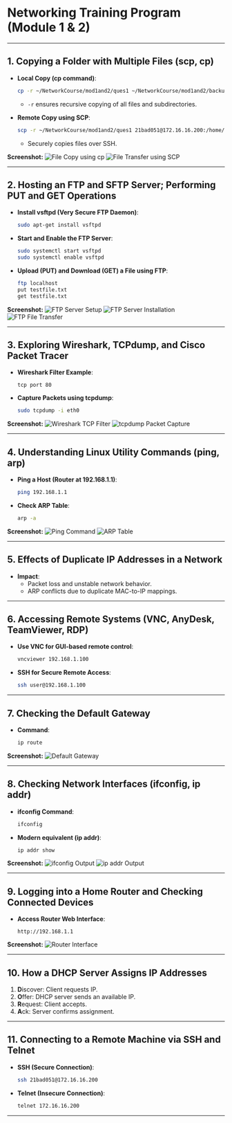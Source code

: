 # Networking Training Program (Module 1 & 2)
---

## 1. Copying a Folder with Multiple Files (scp, cp)

- **Local Copy (cp command)**:
  ```bash
  cp -r ~/NetworkCourse/mod1and2/ques1 ~/NetworkCourse/mod1and2/backup/
  ```
  - `-r` ensures recursive copying of all files and subdirectories.

- **Remote Copy using SCP**:
  ```bash
  scp -r ~/NetworkCourse/mod1and2/ques1 21bad051@172.16.16.200:/home/user/
  ```
  - Securely copies files over SSH.

**Screenshot:**
![File Copy using cp](Results/1.png)
![File Transfer using SCP](Results/1-1.png)

---

## 2. Hosting an FTP and SFTP Server; Performing PUT and GET Operations

- **Install vsftpd (Very Secure FTP Daemon)**:
  ```bash
  sudo apt-get install vsftpd
  ```
- **Start and Enable the FTP Server**:
  ```bash
  sudo systemctl start vsftpd
  sudo systemctl enable vsftpd
  ```
- **Upload (PUT) and Download (GET) a File using FTP**:
  ```bash
  ftp localhost
  put testfile.txt
  get testfile.txt
  ```

**Screenshot:**
![FTP Server Setup](Results/2-1.png)
![FTP Server Installation](Results/2-2.png)
![FTP File Transfer](Results/2-3.png)

---

## 3. Exploring Wireshark, TCPdump, and Cisco Packet Tracer

- **Wireshark Filter Example**:
  ```
  tcp port 80
  ```
- **Capture Packets using tcpdump**:
  ```bash
  sudo tcpdump -i eth0
  ```

**Screenshot:**
![Wireshark TCP Filter](Results/3-1.png)
![tcpdump Packet Capture](Results/3-2.png)

---

## 4. Understanding Linux Utility Commands (ping, arp)

- **Ping a Host (Router at 192.168.1.1)**:
  ```bash
  ping 192.168.1.1
  ```
- **Check ARP Table**:
  ```bash
  arp -a
  ```

**Screenshot:**
![Ping Command](Results/4-1.png)
![ARP Table](Results/4-2.png)

---

## 5. Effects of Duplicate IP Addresses in a Network

- **Impact**:
  - Packet loss and unstable network behavior.
  - ARP conflicts due to duplicate MAC-to-IP mappings.

---

## 6. Accessing Remote Systems (VNC, AnyDesk, TeamViewer, RDP)

- **Use VNC for GUI-based remote control**:
  ```bash
  vncviewer 192.168.1.100
  ```
- **SSH for Secure Remote Access**:
  ```bash
  ssh user@192.168.1.100
  ```

---

## 7. Checking the Default Gateway

- **Command**:
  ```bash
  ip route
  ```

**Screenshot:**
![Default Gateway](Results/7-1.png)

---

## 8. Checking Network Interfaces (ifconfig, ip addr)

- **ifconfig Command**:
  ```bash
  ifconfig
  ```
- **Modern equivalent (ip addr)**:
  ```bash
  ip addr show
  ```

**Screenshot:**
![ifconfig Output](Results/8-1.png)
![ip addr Output](Results/8-2.png)

---

## 9. Logging into a Home Router and Checking Connected Devices

- **Access Router Web Interface**:
  ```
  http://192.168.1.1
  ```

**Screenshot:**
![Router Interface](Results/9-1.png)

---

## 10. How a DHCP Server Assigns IP Addresses

1. **D**iscover: Client requests IP.
2. **O**ffer: DHCP server sends an available IP.
3. **R**equest: Client accepts.
4. **A**ck: Server confirms assignment.

---

## 11. Connecting to a Remote Machine via SSH and Telnet

- **SSH (Secure Connection)**:
  ```bash
  ssh 21bad051@172.16.16.200
  ```
- **Telnet (Insecure Connection)**:
  ```bash
  telnet 172.16.16.200
  ```

---


